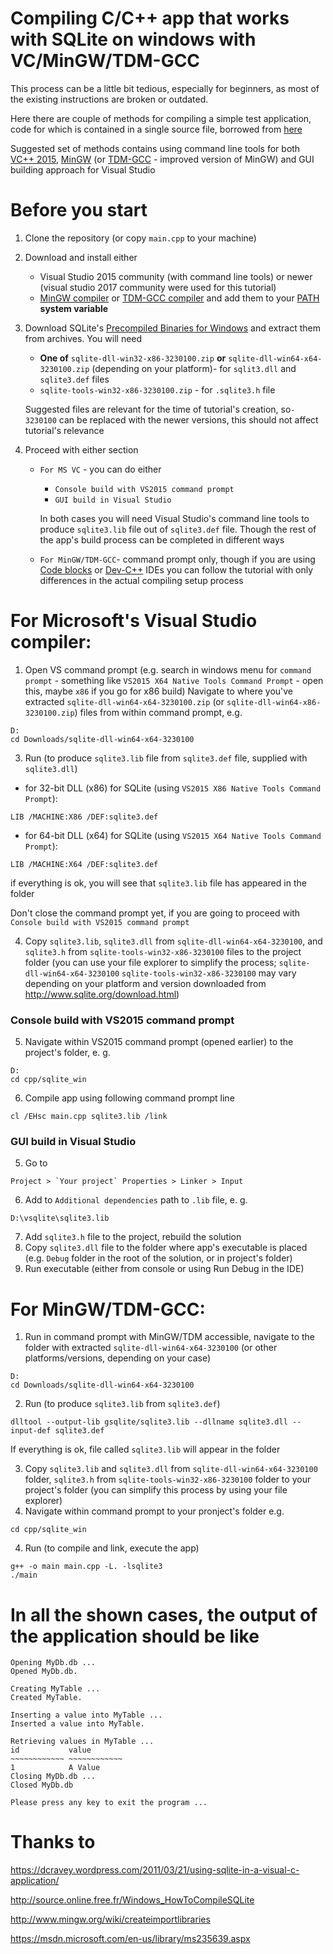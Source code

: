 # Compiling C/C++ app that works with SQLite on windows with VC/MinGW/TDM-GCC

This process can be a little bit tedious, especially for beginners, as most of the existing instructions are broken or outdated.

Here there are couple of methods for compiling a simple test application, code for which is contained in a single source file, borrowed from [here](https://dcravey.wordpress.com/2011/03/21/using-sqlite-in-a-visual-c-application/)

Suggested set of methods contains using command line tools for both [VC++ 2015](https://msdn.microsoft.com/en-us/library/60k1461a.aspx), [MinGW](http://www.mingw.org/) (or [TDM-GCC](http://tdm-gcc.tdragon.net/) - improved version of MinGW) and GUI building approach for Visual Studio


# Before you start
1. Clone the repository (or copy `main.cpp` to your machine)
2. Download and install either
    - Visual Studio 2015 community (with command line tools) or newer (visual studio 2017 community were used for this tutorial)
    - [MinGW compiler](http://www.mingw.org/) or [TDM-GCC compiler](http://tdm-gcc.tdragon.net/) and add them to your [PATH](https://superuser.com/a/949577) **system variable**
3. Download SQLite's [Precompiled Binaries for Windows](http://www.sqlite.org/download.html) and extract them from archives.
You will need
    - **One of** `sqlite-dll-win32-x86-3230100.zip` **or** `sqlite-dll-win64-x64-3230100.zip` (depending on your platform)- for `sqlit3.dll` and `sqlite3.def` files
    - `sqlite-tools-win32-x86-3230100.zip` - for `.sqlite3.h` file

    Suggested files are relevant for the time of tutorial's creation, so`-3230100` can be replaced with the newer versions, this should not affect tutorial's relevance
4. Proceed with either section
    - `For MS VC` - you can do either
        - `Console build with VS2015 command prompt`
        - `GUI build in Visual Studio`

        In both cases you will need Visual Studio's command line tools to produce `sqlite3.lib` file out of `sqlite3.def` file. Though the rest of the app's build process can be completed in different ways
    - `For MinGW/TDM-GCC`- command prompt only, though if you are using [Code blocks](http://www.codeblocks.org/) or [Dev-C++](https://sourceforge.net/projects/orwelldevcpp/) IDEs you can follow the tutorial with only differences in the actual compiling setup process

# For Microsoft's  Visual Studio compiler:
1. Open VS command prompt
 (e.g. search in windows menu for `command prompt` -  something like `VS2015 X64 Native Tools Command Prompt` - open this, maybe `x86` if you go for x86 build)
Navigate to where you've extracted `sqlite-dll-win64-x64-3230100.zip` (or `sqlite-dll-win64-x86-3230100.zip`) files from  within command prompt, e.g.
```
D:
cd Downloads/sqlite-dll-win64-x64-3230100
```

3. Run (to produce `sqlite3.lib` file from `sqlite3.def` file, supplied with `sqlite3.dll`)
- for 32-bit DLL (x86) for SQLite (using `VS2015 X86 Native Tools Command Prompt`):
```
LIB /MACHINE:X86 /DEF:sqlite3.def
```

- for 64-bit DLL (x64) for SQLite (using `VS2015 X64 Native Tools Command Prompt`):
```
LIB /MACHINE:X64 /DEF:sqlite3.def
```
if everything is ok, you will see that `sqlite3.lib` file has appeared in the folder

Don't close the command prompt yet, if you are going to proceed with `Console build with VS2015 command prompt`

4. Copy `sqlite3.lib`, `sqlite3.dll` from `sqlite-dll-win64-x64-3230100`, and `sqlite3.h` from `sqlite-tools-win32-x86-3230100` files to the project folder (you can use your file explorer to simplify the process; `sqlite-dll-win64-x64-3230100` `sqlite-tools-win32-x86-3230100` may vary depending on your platform and version downloaded from http://www.sqlite.org/download.html)


### Console build with VS2015 command prompt
5. Navigate within VS2015 command prompt (opened earlier) to the project's folder, e. g.
```
D:
cd cpp/sqlite_win
```
6. Compile app using following command prompt line
```
cl /EHsc main.cpp sqlite3.lib /link
```



### GUI build in Visual Studio
5. Go to
```
Project > `Your project` Properties > Linker > Input
```
6. Add to `Additional dependencies` path to `.lib` file, e. g.
```
D:\vsqlite\sqlite3.lib
```
7. Add `sqlite3.h` file to the project, rebuild the solution
8. Copy `sqlite3.dll` file to the folder where app's executable is placed (e.g. `Debug` folder in the root of the solution, or in project's folder)
8. Run executable (either from console or using Run Debug in the IDE)



# For MinGW/TDM-GCC:

1. Run in command prompt with MinGW/TDM accessible, navigate to the folder with extracted `sqlite-dll-win64-x64-3230100` (or other platforms/versions, depending on your case)
```
D:
cd Downloads/sqlite-dll-win64-x64-3230100
```
2. Run (to produce `sqlite3.lib` from `sqlite3.def`)
```
dlltool --output-lib gsqlite/sqlite3.lib --dllname sqlite3.dll --input-def sqlite3.def
```
If everything is ok, file called `sqlite3.lib` will appear in the folder

3. Copy `sqlite3.lib` and `sqlite3.dll` from  `sqlite-dll-win64-x64-3230100` folder, `sqlite3.h` from `sqlite-tools-win32-x86-3230100` folder to your project's folder (you can simplify this process by using your file explorer)
5. Navigate within command prompt to your pronject's folder e.g.
```
cd cpp/sqlite_win
```

4. Run (to compile and link, execute the app)
```
g++ -o main main.cpp -L. -lsqlite3
./main
```



# In all the shown cases, the output of the application should be like
```
Opening MyDb.db ...
Opened MyDb.db.

Creating MyTable ...
Created MyTable.

Inserting a value into MyTable ...
Inserted a value into MyTable.

Retrieving values in MyTable ...
id           value
~~~~~~~~~~~~ ~~~~~~~~~~~~
1            A Value
Closing MyDb.db ...
Closed MyDb.db

Please press any key to exit the program ...
```



# Thanks to
https://dcravey.wordpress.com/2011/03/21/using-sqlite-in-a-visual-c-application/

http://source.online.free.fr/Windows_HowToCompileSQLite

http://www.mingw.org/wiki/createimportlibraries

https://msdn.microsoft.com/en-us/library/ms235639.aspx
